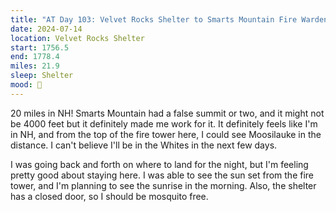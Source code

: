 ```yaml
---
title: "AT Day 103: Velvet Rocks Shelter to Smarts Mountain Fire Warden's Cabin"
date: 2024-07-14
location: Velvet Rocks Shelter
start: 1756.5
end: 1778.4
miles: 21.9
sleep: Shelter
mood: 🙂
---
```

20 miles in NH! Smarts Mountain had a false summit or two, and it might not be 4000 feet but it definitely made me work for it. It definitely feels like I'm in NH, and from the top of the fire tower here, I could see Moosilauke in the distance. I can't believe I'll be in the Whites in the next few days.

I was going back and forth on where to land for the night, but I'm feeling pretty good about staying here. I was able to see the sun set from the fire tower, and I'm planning to see the sunrise in the morning. Also, the shelter has a closed door, so I should be mosquito free.
